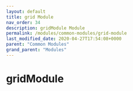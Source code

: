 ```yaml
---
layout: default
title: grid Module
nav_order: 34
description: gridModule Module
permalink: /modules/common-modules/grid-module
last_modified_date: 2020-04-27T17:54:08+0000
parent: "Common Modules"
grand_parent: "Modules"
---
```


# gridModule